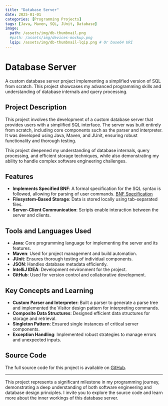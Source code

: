 ```yaml
---
title: "Database Server"
date: 2025-01-01
categories: [Programming Projects]
tags: [Java, Maven, SQL, JUnit, Database]
image:
  path: /assets/img/db-thumbnail.png
  #path: /assets/img/devices-mockup.png
  lqip: /assets/img/db-thumbnail-lqip.png # Or base64 URI
---
```


# Database Server

A custom database server project implementing a simplified version of SQL from scratch. This project showcases my advanced programming skills and understanding of database internals and query processing.

<!-- ![Database Server Thumbnail](/assets/img/db-thumbnail.png) -->

## Project Description

This project involves the development of a custom database server that provides users with a simplified SQL interface. The server was built entirely from scratch, including core components such as the parser and interpreter. It was developed using Java, Maven, and JUnit, ensuring robust functionality and thorough testing.

This project deepened my understanding of database internals, query processing, and efficient storage techniques, while also demonstrating my ability to handle complex software engineering challenges.

## Features

- **Implements Specified BNF**: A formal specification for the SQL syntax is followed, allowing for parsing of user commands. [BNF Specification](assets/BNF.txt)
- **Filesystem-Based Storage**: Data is stored locally using tab-separated files.
- **Server-Client Communication**: Scripts enable interaction between the server and clients.

## Tools and Languages Used

- **Java**: Core programming language for implementing the server and its features.
- **Maven**: Used for project management and build automation.
- **JUnit**: Ensures thorough testing of individual components.
- **JSON**: Handles database metadata efficiently.
- **IntelliJ IDEA**: Development environment for the project.
- **GitHub**: Used for version control and collaborative development.

## Key Concepts and Learning

- **Custom Parser and Interpreter**: Built a parser to generate a parse tree and implemented the Visitor design pattern for interpreting commands.
- **Composite Data Structures**: Designed efficient data structures for storage and retrieval.
- **Singleton Pattern**: Ensured single instances of critical server components.
- **Exception Handling**: Implemented robust strategies to manage errors and unexpected inputs.

## Source Code

The full source code for this project is available on [GitHub](https://github.com/alexandermfisher/database-server).

---

This project represents a significant milestone in my programming journey, demonstrating a deep understanding of both software engineering and database design principles. I invite you to explore the source code and learn more about the inner workings of this database server.